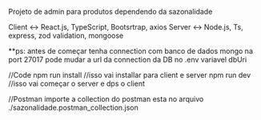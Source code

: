 Projeto de admin para produtos dependendo da sazonalidade

Client <-> React.js, TypeScript, Bootsrtrap, axios
Server <-> Node.js, Ts, express, zod validation, mongoose

\*\*ps: antes de começar tenha connection com banco de dados mongo
na port 27017
pode mudar a url da connection da DB no .env variavel dbUri

//Code
npm run install //isso vai installar para client e server
npm run dev //isso vai começar o server e dps o client

//Postman
importe a collection do postman esta no arquivo
./sazonalidade.postman_collection.json
